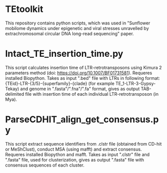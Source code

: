 # TEtoolkit
This repository contains python scripts, which was used in "Sunflower mobilome dynamics under epigenetic and viral stresses unravelled by extrachromosomal circular DNA long-read sequencing" paper. 
# Intact_TE_insertion_time.py
This script calculates insertion time of LTR-retrotransposons using Kimura 2 parameters method (doi: https://doi.org/10.1007/BF01731581). Requeres installed Biopython. Takes as input ".bed" file with LTRs in following format: {TEid}-LTR-{3/5}-{superfamily}-{clade} (for example TE_1-LTR-3-Gypsy-Tekay) and genome in ".fasta"/".fna"/".fa" format, gives as output TAB-delimited file with insertion time of each individual LTR-retrotransposon (in Mya).
# ParseCDHIT_align_get_consensus.py
This script extract sequence identifiers from .clstr file (obtained from CD-hit or MeShClust), conduct MSA (using mafft) and extract consensus. Requeres installed Biopython and mafft. Takes as input ".clstr" file and ".fasta" file, used for clusterization, gives as output ".fasta" file with consensus sequences of each cluster. 
